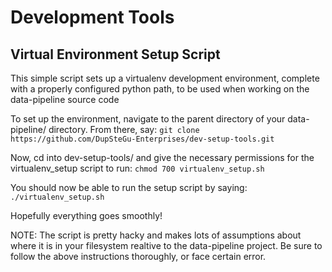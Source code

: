 Development Tools
=================

Virtual Environment Setup Script
--------------------------------
This simple script sets up a virtualenv development environment, complete with a properly
configured python path, to be used when working on the data-pipeline source code

To set up the environment, navigate to the parent directory of your data-pipeline/ directory.
From there, say:
`git clone https://github.com/DupSteGu-Enterprises/dev-setup-tools.git`

Now, cd into dev-setup-tools/ and give the necessary permissions for the virtualenv_setup script to run:
`chmod 700 virtualenv_setup.sh`

You should now be able to run the setup script by saying:
`./virtualenv_setup.sh`

Hopefully everything goes smoothly!  

NOTE: The script is pretty hacky and makes lots of assumptions about where it is in
your filesystem realtive to the data-pipeline project. Be sure to follow the above instructions
thoroughly, or face certain error. 
